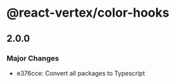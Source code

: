 # @react-vertex/color-hooks

## 2.0.0
### Major Changes

- e376cce: Convert all packages to Typescript
